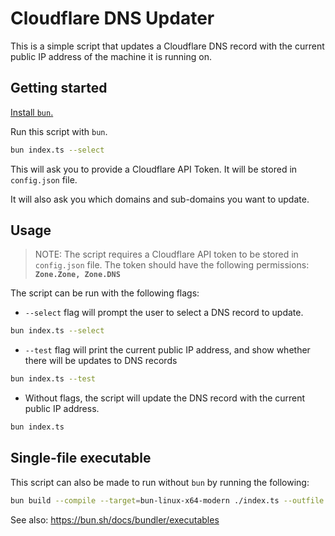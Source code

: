 # Cloudflare DNS Updater

This is a simple script that updates a Cloudflare DNS record with the current
public IP address of the machine it is running on.

## Getting started

[Install `bun`.](https://bun.sh/docs/installation)

Run this script with `bun`.

```bash
bun index.ts --select
```

This will ask you to provide a Cloudflare API Token. It will be stored in
`config.json` file.

It will also ask you which domains and sub-domains you want to update.

## Usage

> NOTE: The script requires a Cloudflare API token to be stored in `config.json`
> file. The token should have the following permissions:
> **`Zone.Zone, Zone.DNS`**

The script can be run with the following flags:

- `--select` flag will prompt the user to select a DNS record to update.

```bash
bun index.ts --select
```

- `--test` flag will print the current public IP address, and show whether there
  will be updates to DNS records

```bash
bun index.ts --test
```

- Without flags, the script will update the DNS record with the current public
  IP address.

```bash
bun index.ts
```

## Single-file executable

This script can also be made to run without `bun` by running the following:

```bash
bun build --compile --target=bun-linux-x64-modern ./index.ts --outfile cf-dns-update
```

See also: https://bun.sh/docs/bundler/executables
